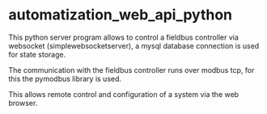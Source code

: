 # automatization_web_api_python

This python server program allows to control a fieldbus controller via websocket (simplewebsocketserver), a mysql database connection is used for state storage.

The communication with the fieldbus controller runs over modbus tcp, for this the pymodbus library is used.

This allows remote control and configuration of a system via the web browser.

## 
